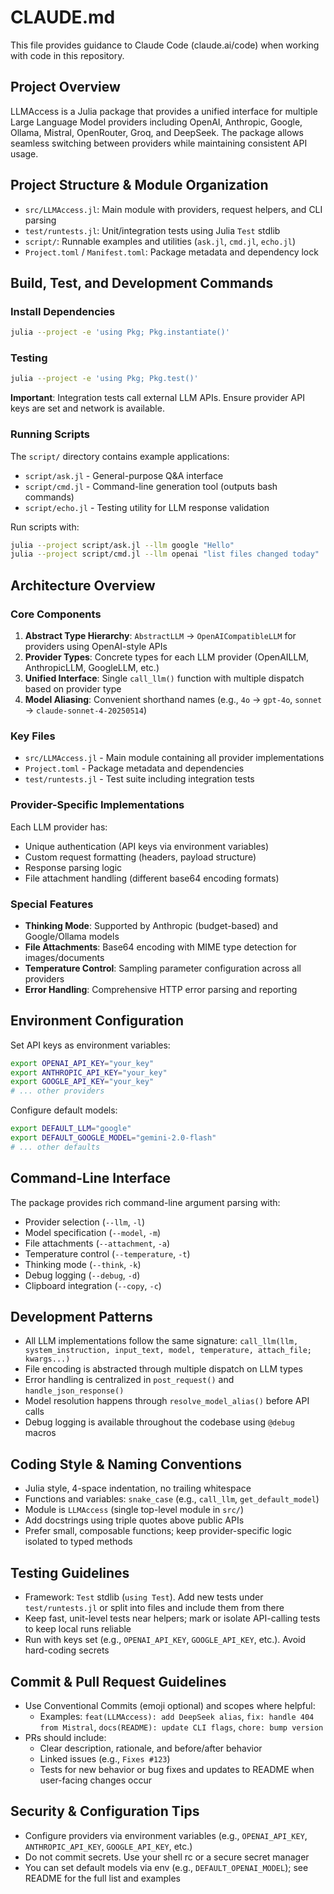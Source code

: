 # CLAUDE.md

This file provides guidance to Claude Code (claude.ai/code) when working with code in this repository.

## Project Overview

LLMAccess is a Julia package that provides a unified interface for multiple Large Language Model providers including OpenAI, Anthropic, Google, Ollama, Mistral, OpenRouter, Groq, and DeepSeek. The package allows seamless switching between providers while maintaining consistent API usage.

## Project Structure & Module Organization

- `src/LLMAccess.jl`: Main module with providers, request helpers, and CLI parsing
- `test/runtests.jl`: Unit/integration tests using Julia `Test` stdlib
- `script/`: Runnable examples and utilities (`ask.jl`, `cmd.jl`, `echo.jl`)
- `Project.toml` / `Manifest.toml`: Package metadata and dependency lock

## Build, Test, and Development Commands

### Install Dependencies
```bash
julia --project -e 'using Pkg; Pkg.instantiate()'
```

### Testing
```bash
julia --project -e 'using Pkg; Pkg.test()'
```

**Important**: Integration tests call external LLM APIs. Ensure provider API keys are set and network is available.

### Running Scripts
The `script/` directory contains example applications:
- `script/ask.jl` - General-purpose Q&A interface
- `script/cmd.jl` - Command-line generation tool (outputs bash commands)
- `script/echo.jl` - Testing utility for LLM response validation

Run scripts with:
```bash
julia --project script/ask.jl --llm google "Hello"
julia --project script/cmd.jl --llm openai "list files changed today"
```

## Architecture Overview

### Core Components

1. **Abstract Type Hierarchy**: `AbstractLLM` → `OpenAICompatibleLLM` for providers using OpenAI-style APIs
2. **Provider Types**: Concrete types for each LLM provider (OpenAILLM, AnthropicLLM, GoogleLLM, etc.)
3. **Unified Interface**: Single `call_llm()` function with multiple dispatch based on provider type
4. **Model Aliasing**: Convenient shorthand names (e.g., `4o` → `gpt-4o`, `sonnet` → `claude-sonnet-4-20250514`)

### Key Files

- `src/LLMAccess.jl` - Main module containing all provider implementations
- `Project.toml` - Package metadata and dependencies
- `test/runtests.jl` - Test suite including integration tests

### Provider-Specific Implementations

Each LLM provider has:
- Unique authentication (API keys via environment variables)
- Custom request formatting (headers, payload structure)
- Response parsing logic
- File attachment handling (different base64 encoding formats)

### Special Features

- **Thinking Mode**: Supported by Anthropic (budget-based) and Google/Ollama models
- **File Attachments**: Base64 encoding with MIME type detection for images/documents
- **Temperature Control**: Sampling parameter configuration across all providers
- **Error Handling**: Comprehensive HTTP error parsing and reporting

## Environment Configuration

Set API keys as environment variables:
```bash
export OPENAI_API_KEY="your_key"
export ANTHROPIC_API_KEY="your_key" 
export GOOGLE_API_KEY="your_key"
# ... other providers
```

Configure default models:
```bash
export DEFAULT_LLM="google"
export DEFAULT_GOOGLE_MODEL="gemini-2.0-flash"
# ... other defaults
```

## Command-Line Interface

The package provides rich command-line argument parsing with:
- Provider selection (`--llm`, `-l`)
- Model specification (`--model`, `-m`) 
- File attachments (`--attachment`, `-a`)
- Temperature control (`--temperature`, `-t`)
- Thinking mode (`--think`, `-k`)
- Debug logging (`--debug`, `-d`)
- Clipboard integration (`--copy`, `-c`)

## Development Patterns

- All LLM implementations follow the same signature: `call_llm(llm, system_instruction, input_text, model, temperature, attach_file; kwargs...)`
- File encoding is abstracted through multiple dispatch on LLM types
- Error handling is centralized in `post_request()` and `handle_json_response()`
- Model resolution happens through `resolve_model_alias()` before API calls
- Debug logging is available throughout the codebase using `@debug` macros

## Coding Style & Naming Conventions

- Julia style, 4-space indentation, no trailing whitespace
- Functions and variables: `snake_case` (e.g., `call_llm`, `get_default_model`)
- Module is `LLMAccess` (single top-level module in `src/`)
- Add docstrings using triple quotes above public APIs
- Prefer small, composable functions; keep provider-specific logic isolated to typed methods

## Testing Guidelines

- Framework: `Test` stdlib (`using Test`). Add new tests under `test/runtests.jl` or split into files and include them from there
- Keep fast, unit-level tests near helpers; mark or isolate API-calling tests to keep local runs reliable
- Run with keys set (e.g., `OPENAI_API_KEY`, `GOOGLE_API_KEY`, etc.). Avoid hard-coding secrets

## Commit & Pull Request Guidelines

- Use Conventional Commits (emoji optional) and scopes where helpful:
  - Examples: `feat(LLMAccess): add DeepSeek alias`, `fix: handle 404 from Mistral`, `docs(README): update CLI flags`, `chore: bump version`
- PRs should include:
  - Clear description, rationale, and before/after behavior
  - Linked issues (e.g., `Fixes #123`)
  - Tests for new behavior or bug fixes and updates to README when user-facing changes occur

## Security & Configuration Tips

- Configure providers via environment variables (e.g., `OPENAI_API_KEY`, `ANTHROPIC_API_KEY`, `GOOGLE_API_KEY`, etc.)
- Do not commit secrets. Use your shell rc or a secure secret manager
- You can set default models via env (e.g., `DEFAULT_OPENAI_MODEL`); see README for the full list and examples
